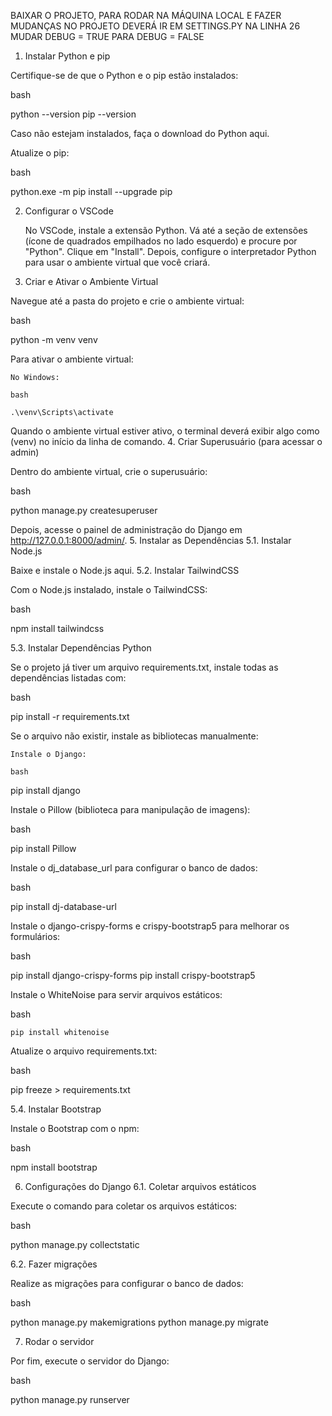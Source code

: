 BAIXAR O PROJETO, PARA RODAR NA MÁQUINA LOCAL E FAZER MUDANÇAS NO PROJETO 
DEVERÁ IR EM SETTINGS.PY NA LINHA 26 MUDAR DEBUG = TRUE PARA DEBUG = FALSE

1. Instalar Python e pip

Certifique-se de que o Python e o pip estão instalados:

bash

python --version
pip --version

Caso não estejam instalados, faça o download do Python aqui.

Atualize o pip:

bash

python.exe -m pip install --upgrade pip

2. Configurar o VSCode

    No VSCode, instale a extensão Python. Vá até a seção de extensões (ícone de quadrados empilhados no lado esquerdo) e procure por "Python". Clique em "Install".
    Depois, configure o interpretador Python para usar o ambiente virtual que você criará.

3. Criar e Ativar o Ambiente Virtual

Navegue até a pasta do projeto e crie o ambiente virtual:

bash

python -m venv venv

Para ativar o ambiente virtual:

    No Windows:

    bash

    .\venv\Scripts\activate

Quando o ambiente virtual estiver ativo, o terminal deverá exibir algo como (venv) no início da linha de comando.
4. Criar Superusuário (para acessar o admin)

Dentro do ambiente virtual, crie o superusuário:

bash

python manage.py createsuperuser

Depois, acesse o painel de administração do Django em http://127.0.0.1:8000/admin/.
5. Instalar as Dependências
5.1. Instalar Node.js

Baixe e instale o Node.js aqui.
5.2. Instalar TailwindCSS

Com o Node.js instalado, instale o TailwindCSS:

bash

npm install tailwindcss

5.3. Instalar Dependências Python

Se o projeto já tiver um arquivo requirements.txt, instale todas as dependências listadas com:

bash

pip install -r requirements.txt

Se o arquivo não existir, instale as bibliotecas manualmente:

    Instale o Django:

    bash

pip install django

Instale o Pillow (biblioteca para manipulação de imagens):

bash

pip install Pillow

Instale o dj_database_url para configurar o banco de dados:

bash

pip install dj-database-url

Instale o django-crispy-forms e crispy-bootstrap5 para melhorar os formulários:

bash

pip install django-crispy-forms
pip install crispy-bootstrap5

Instale o WhiteNoise para servir arquivos estáticos:

bash

    pip install whitenoise

Atualize o arquivo requirements.txt:

bash

pip freeze > requirements.txt

5.4. Instalar Bootstrap

Instale o Bootstrap com o npm:

bash

npm install bootstrap

6. Configurações do Django
6.1. Coletar arquivos estáticos

Execute o comando para coletar os arquivos estáticos:

bash

python manage.py collectstatic

6.2. Fazer migrações

Realize as migrações para configurar o banco de dados:

bash

python manage.py makemigrations
python manage.py migrate

7. Rodar o servidor

Por fim, execute o servidor do Django:

bash

python manage.py runserver
